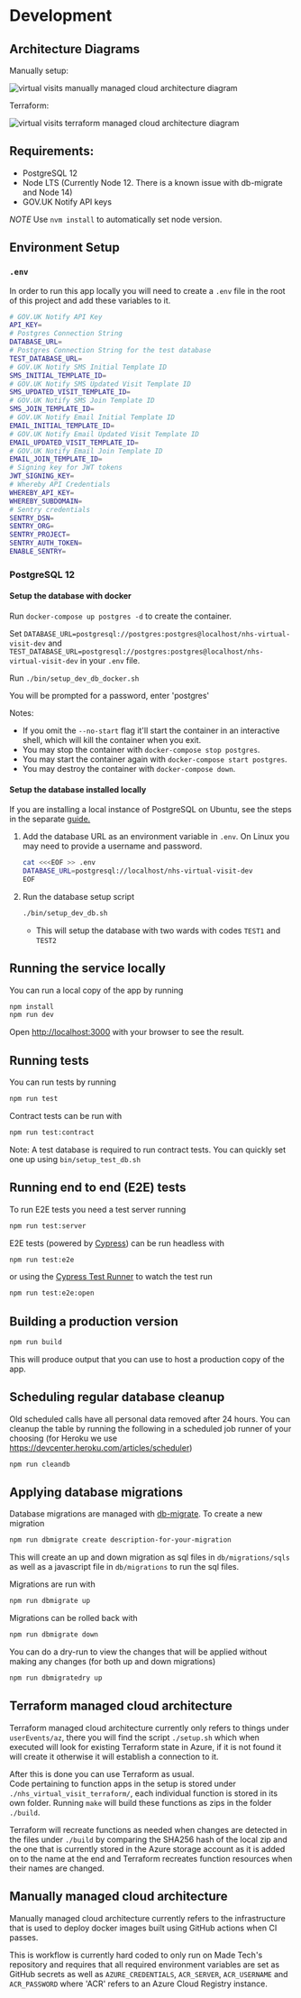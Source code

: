 # Development

## Architecture Diagrams

Manually setup:

![virtual visits manually managed cloud architecture diagram](./vv-cloud-architecture.png "Virtual Visits Azure Cloud Architecture Diagram")

Terraform:

![virtual visits terraform managed cloud architecture diagram](./azure_userEvents.png)

## Requirements:

- PostgreSQL 12
- Node LTS (Currently Node 12. There is a known issue with db-migrate and Node 14)
- GOV.UK Notify API keys

_NOTE_ Use `nvm install` to automatically set node version.

## Environment Setup

### `.env`

In order to run this app locally you will need to create a `.env` file in the root of this project and add these variables to it.

```bash
# GOV.UK Notify API Key
API_KEY=
# Postgres Connection String
DATABASE_URL=
# Postgres Connection String for the test database
TEST_DATABASE_URL=
# GOV.UK Notify SMS Initial Template ID
SMS_INITIAL_TEMPLATE_ID=
# GOV.UK Notify SMS Updated Visit Template ID
SMS_UPDATED_VISIT_TEMPLATE_ID=
# GOV.UK Notify SMS Join Template ID
SMS_JOIN_TEMPLATE_ID=
# GOV.UK Notify Email Initial Template ID
EMAIL_INITIAL_TEMPLATE_ID=
# GOV.UK Notify Email Updated Visit Template ID
EMAIL_UPDATED_VISIT_TEMPLATE_ID=
# GOV.UK Notify Email Join Template ID
EMAIL_JOIN_TEMPLATE_ID=
# Signing key for JWT tokens
JWT_SIGNING_KEY=
# Whereby API Credentials
WHEREBY_API_KEY=
WHEREBY_SUBDOMAIN=
# Sentry credentials
SENTRY_DSN=
SENTRY_ORG=
SENTRY_PROJECT=
SENTRY_AUTH_TOKEN=
ENABLE_SENTRY=
```

### PostgreSQL 12

#### Setup the database with docker

Run `docker-compose up postgres -d` to create the container.

Set `DATABASE_URL=postgresql://postgres:postgres@localhost/nhs-virtual-visit-dev` and `TEST_DATABASE_URL=postgresql://postgres:postgres@localhost/nhs-virtual-visit-dev` in your `.env` file.

Run `./bin/setup_dev_db_docker.sh`

You will be prompted for a password, enter 'postgres'

Notes:

- If you omit the `--no-start` flag it'll start the container in an interactive shell, which will kill the container when you exit.
- You may stop the container with `docker-compose stop postgres`.
- You may start the container again with `docker-compose start postgres`.
- You may destroy the container with `docker-compose down`.

#### Setup the database installed locally

If you are installing a local instance of PostgreSQL on Ubuntu, see the steps in the separate [guide.](./UBUNTU2004-PG12.md)

1. Add the database URL as an environment variable in `.env`. On Linux you may need to provide a username and password.
   ```bash
   cat <<<EOF >> .env
   DATABASE_URL=postgresql://localhost/nhs-virtual-visit-dev
   EOF
   ```
1. Run the database setup script

   ```bash
   ./bin/setup_dev_db.sh
   ```

   - This will setup the database with two wards with codes `TEST1` and `TEST2`

## Running the service locally

You can run a local copy of the app by running

```bash
npm install
npm run dev
```

Open [http://localhost:3000](http://localhost:3000) with your browser to see the result.

## Running tests

You can run tests by running

```bash
npm run test
```

Contract tests can be run with

```bash
npm run test:contract
```

Note: A test database is required to run contract tests. You can quickly set one up using `bin/setup_test_db.sh`

## Running end to end (E2E) tests

To run E2E tests you need a test server running

```bash
npm run test:server
```

E2E tests (powered by [Cypress](https://www.cypress.io/)) can be run headless with

```bash
npm run test:e2e
```

or using the [Cypress Test Runner](https://docs.cypress.io/guides/core-concepts/test-runner.html#Overview) to watch the test run

```bash
npm run test:e2e:open
```

## Building a production version

```bash
npm run build
```

This will produce output that you can use to host a production copy of the app.

## Scheduling regular database cleanup

Old scheduled calls have all personal data removed after 24 hours. You can cleanup the table by running the following in a scheduled job runner of your choosing (for Heroku we use https://devcenter.heroku.com/articles/scheduler)

```bash
npm run cleandb
```

## Applying database migrations

Database migrations are managed with [db-migrate](https://github.com/db-migrate/node-db-migrate). To create a new migration

```bash
npm run dbmigrate create description-for-your-migration
```

This will create an up and down migration as sql files in `db/migrations/sqls` as well as a javascript file in `db/migrations` to run the sql files.

Migrations are run with

```bash
npm run dbmigrate up
```

Migrations can be rolled back with

```bash
npm run dbmigrate down
```

You can do a dry-run to view the changes that will be applied without making any changes (for both up and down migrations)

```bash
npm run dbmigratedry up
```

## Terraform managed cloud architecture

Terraform managed cloud architecture currently only refers to things under `userEvents/az`, there you will find the script `./setup.sh` which when executed will look for existing Terraform state in Azure, if it is not found it will create it otherwise it will establish a connection to it.

After this is done you can use Terraform as usual.  
Code pertaining to function apps in the setup is stored under `./nhs_virtual_visit_terraform/`, each individual function is stored in its own folder. Running `make` will build these functions as zips in the folder `./build`.

Terraform will recreate functions as needed when changes are detected in the files under `./build` by comparing the SHA256 hash of the local zip and the one that is currently stored in the Azure storage account as it is added on to the name at the end and Terraform recreates function resources when their names are changed.

## Manually managed cloud architecture

Manually managed cloud architecture currently refers to the infrastructure that is used to deploy docker images built using GitHub actions when CI passes.

This is workflow is currently hard coded to only run on Made Tech's repository and requires that all required environment variables are set as GitHub secrets as well as `AZURE_CREDENTIALS`, `ACR_SERVER`, `ACR_USERNAME` and `ACR_PASSWORD` where 'ACR' refers to an Azure Cloud Registry instance.
